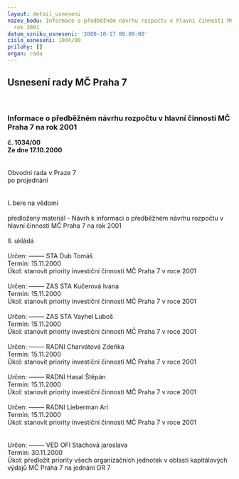 ```yaml
---
layout: detail_usneseni
nazev_bodu: Informace o předběžném návrhu rozpočtu v hlavní činnosti MČ Praha 7 na
  rok 2001
datum_vzniku_usneseni: '2000-10-17 00:00:00'
cislo_usneseni: 1034/00
prilohy: []
organ: rada
---
```

<div id="ucUsn_pList" class="usn">
	<span><h2>Usnesení rady MČ Praha 7 </h2>
<br></span><div class="standBody">
<span><h3>Informace o předběžném návrhu rozpočtu v hlavní činnosti MČ Praha 7 na rok 2001</h3></span><div class="center">
		<strong>č. 1034/00</strong><br>
	</div>
<div class="center">
		<strong>Ze dne 17.10.2000</strong><br><br>
	</div>
<br>Obvodní rada v Praze 7<br>po projednání<br><br><br>I.	bere na vědomí<br><br> předložený materiál - Návrh k informaci o předběžném návrhu rozpočtu v hlavní činnosti MČ Praha 7 na rok 2001<br><br>II.	ukládá <br><br> Určen:	–––––	STA Dub Tomáš<br>Termín: 15.11.2000<br>Úkol:	stanovit priority investiční činnosti MČ Praha 7 v roce 2001<br> <br> Určen:	–––––	ZAS STA Kučerová Ivana<br>Termín: 15.11.2000<br>Úkol:	stanovit priority investiční činnosti MČ Praha 7 v roce 2001<br> <br> Určen:	–––––	ZAS STA Vayhel Luboš<br>Termín: 15.11.2000<br>Úkol:	stanovit priority investiční činnosti MČ Praha 7 v roce 2001<br> <br> Určen:	–––––	RADNI Charvátová Zdeňka<br>Termín: 15.11.2000<br>Úkol:	stanovit priority investiční činnosti MČ Praha 7 v roce 2001<br> <br> Určen:	–––––	RADNI Hasal Štěpán<br>Termín: 15.11.2000<br>Úkol:	stanovit priority investiční činnosti MČ Praha 7 v roce 2001<br> <br> Určen:	–––––	RADNI Lieberman Ari<br>Termín: 15.11.2000<br>Úkol:	stanovit priority investiční činnosti MČ Praha 7 v roce 2001<br> 	<br><br> Určen:	–––––	VED OFI Stachová jaroslava<br>Termín: 30.11.2000<br>Úkol:	předložit priority všech organizačních jednotek v oblasti kapitálových výdajů MČ Praha 7 na jednání OR 7<br>  </div>
</div>